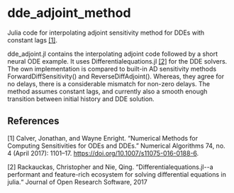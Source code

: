 # dde_adjoint_method
Julia code for interpolating adjoint sensitivity method for DDEs with constant lags [[1]](#1). 

dde_adjoint.jl contains the interpolating adjoint code followed by a short neural ODE example. It uses Differentialequations.jl [[2]](#2) for the DDE solvers. The own implementation is compared to built-in AD sensitivity methods ForwardDiffSensitivity() and ReverseDiffAdjoint(). Whereas, they agree for no delays, there is a considerable mismatch for non-zero delays. The method assumes constant lags, and currently also a smooth enough transition between initial history and DDE solution. 

## References
<a id="1">[1]</a> 
Calver, Jonathan, and Wayne Enright. “Numerical Methods for Computing Sensitivities for ODEs and DDEs.” Numerical Algorithms 74, no. 4 (April 2017): 1101–17. https://doi.org/10.1007/s11075-016-0188-6.

<a id="2">[2]</a> 
Rackauckas, Christopher and Nie, Qing. “Differentialequations.jl--a performant and feature-rich ecosystem for solving differential equations in julia.“ Journal of Open Research Software, 2017
